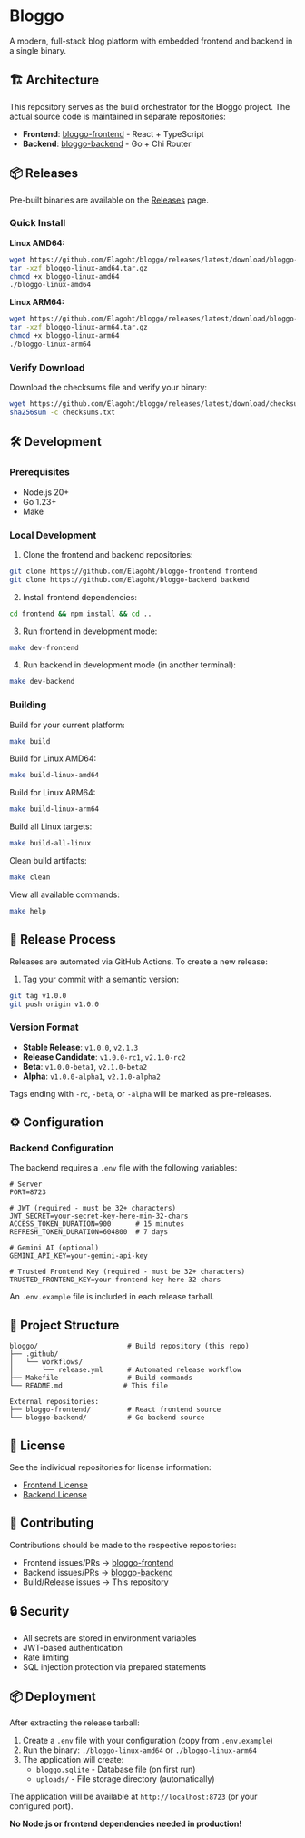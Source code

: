 # Bloggo

A modern, full-stack blog platform with embedded frontend and backend in a single binary.

## 🏗️ Architecture

This repository serves as the build orchestrator for the Bloggo project. The actual source code is maintained in separate repositories:

- **Frontend**: [bloggo-frontend](https://github.com/Elagoht/bloggo-frontend) - React + TypeScript
- **Backend**: [bloggo-backend](https://github.com/Elagoht/bloggo-backend) - Go + Chi Router

## 📦 Releases

Pre-built binaries are available on the [Releases](https://github.com/Elagoht/bloggo/releases) page.

### Quick Install

**Linux AMD64:**

```bash
wget https://github.com/Elagoht/bloggo/releases/latest/download/bloggo-linux-amd64.tar.gz
tar -xzf bloggo-linux-amd64.tar.gz
chmod +x bloggo-linux-amd64
./bloggo-linux-amd64
```

**Linux ARM64:**

```bash
wget https://github.com/Elagoht/bloggo/releases/latest/download/bloggo-linux-arm64.tar.gz
tar -xzf bloggo-linux-arm64.tar.gz
chmod +x bloggo-linux-arm64
./bloggo-linux-arm64
```

### Verify Download

Download the checksums file and verify your binary:

```bash
wget https://github.com/Elagoht/bloggo/releases/latest/download/checksums.txt
sha256sum -c checksums.txt
```

## 🛠️ Development

### Prerequisites

- Node.js 20+
- Go 1.23+
- Make

### Local Development

1. Clone the frontend and backend repositories:

```bash
git clone https://github.com/Elagoht/bloggo-frontend frontend
git clone https://github.com/Elagoht/bloggo-backend backend
```

2. Install frontend dependencies:

```bash
cd frontend && npm install && cd ..
```

3. Run frontend in development mode:

```bash
make dev-frontend
```

4. Run backend in development mode (in another terminal):

```bash
make dev-backend
```

### Building

Build for your current platform:

```bash
make build
```

Build for Linux AMD64:

```bash
make build-linux-amd64
```

Build for Linux ARM64:

```bash
make build-linux-arm64
```

Build all Linux targets:

```bash
make build-all-linux
```

Clean build artifacts:

```bash
make clean
```

View all available commands:

```bash
make help
```

## 🚀 Release Process

Releases are automated via GitHub Actions. To create a new release:

1. Tag your commit with a semantic version:

```bash
git tag v1.0.0
git push origin v1.0.0
```

### Version Format

- **Stable Release**: `v1.0.0`, `v2.1.3`
- **Release Candidate**: `v1.0.0-rc1`, `v2.1.0-rc2`
- **Beta**: `v1.0.0-beta1`, `v2.1.0-beta2`
- **Alpha**: `v1.0.0-alpha1`, `v2.1.0-alpha2`

Tags ending with `-rc`, `-beta`, or `-alpha` will be marked as pre-releases.

## ⚙️ Configuration

### Backend Configuration

The backend requires a `.env` file with the following variables:

```env
# Server
PORT=8723

# JWT (required - must be 32+ characters)
JWT_SECRET=your-secret-key-here-min-32-chars
ACCESS_TOKEN_DURATION=900      # 15 minutes
REFRESH_TOKEN_DURATION=604800  # 7 days

# Gemini AI (optional)
GEMINI_API_KEY=your-gemini-api-key

# Trusted Frontend Key (required - must be 32+ characters)
TRUSTED_FRONTEND_KEY=your-frontend-key-here-32-chars
```

An `.env.example` file is included in each release tarball.

## 📂 Project Structure

```
bloggo/                      # Build repository (this repo)
├── .github/
│   └── workflows/
│       └── release.yml      # Automated release workflow
├── Makefile                 # Build commands
└── README.md               # This file

External repositories:
├── bloggo-frontend/         # React frontend source
└── bloggo-backend/          # Go backend source
```

## 📝 License

See the individual repositories for license information:

- [Frontend License](https://github.com/Elagoht/bloggo-frontend/blob/main/LICENSE)
- [Backend License](https://github.com/Elagoht/bloggo-backend/blob/main/LICENSE)

## 🤝 Contributing

Contributions should be made to the respective repositories:

- Frontend issues/PRs → [bloggo-frontend](https://github.com/Elagoht/bloggo-frontend)
- Backend issues/PRs → [bloggo-backend](https://github.com/Elagoht/bloggo-backend)
- Build/Release issues → This repository

## 🔒 Security

- All secrets are stored in environment variables
- JWT-based authentication
- Rate limiting
- SQL injection protection via prepared statements

## 📦 Deployment

After extracting the release tarball:

1. Create a `.env` file with your configuration (copy from `.env.example`)
2. Run the binary: `./bloggo-linux-amd64` or `./bloggo-linux-arm64`
3. The application will create:
   - `bloggo.sqlite` - Database file (on first run)
   - `uploads/` - File storage directory (automatically)

The application will be available at `http://localhost:8723` (or your configured port).

**No Node.js or frontend dependencies needed in production!**
